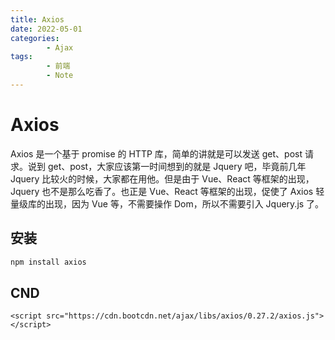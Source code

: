 ```yaml
---
title: Axios
date: 2022-05-01
categories:
        - Ajax
tags:
        - 前端
        - Note
---
```


# Axios

Axios 是一个基于 promise 的 HTTP 库，简单的讲就是可以发送 get、post 请求。说到 get、post，大家应该第一时间想到的就是 Jquery 吧，毕竟前几年 Jquery 比较火的时候，大家都在用他。但是由于 Vue、React 等框架的出现，Jquery 也不是那么吃香了。也正是 Vue、React 等框架的出现，促使了 Axios 轻量级库的出现，因为 Vue 等，不需要操作 Dom，所以不需要引入 Jquery.js 了。

## 安装

```sh
npm install axios
```

## CND

```JS
<script src="https://cdn.bootcdn.net/ajax/libs/axios/0.27.2/axios.js"></script>
```
